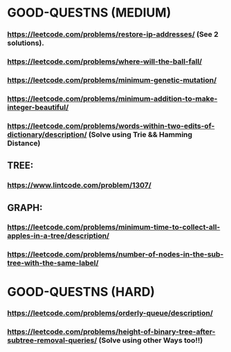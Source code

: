 # GOOD-QUESTNS (MEDIUM)
### https://leetcode.com/problems/restore-ip-addresses/ (See 2 solutions).
### https://leetcode.com/problems/where-will-the-ball-fall/
### https://leetcode.com/problems/minimum-genetic-mutation/
### https://leetcode.com/problems/minimum-addition-to-make-integer-beautiful/
### https://leetcode.com/problems/words-within-two-edits-of-dictionary/description/ (Solve using Trie && Hamming Distance)
## TREE:
### https://www.lintcode.com/problem/1307/
## GRAPH:
### https://leetcode.com/problems/minimum-time-to-collect-all-apples-in-a-tree/description/
### https://leetcode.com/problems/number-of-nodes-in-the-sub-tree-with-the-same-label/

# GOOD-QUESTNS (HARD)
### https://leetcode.com/problems/orderly-queue/description/
### https://leetcode.com/problems/height-of-binary-tree-after-subtree-removal-queries/ (Solve using other Ways too!!)
